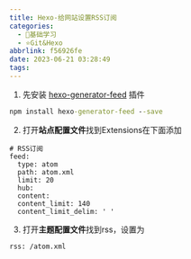 ```yaml
---
title: Hexo-给网站设置RSS订阅
categories:
  - 🌙基础学习
  - ⭐Git&Hexo
abbrlink: f56926fe
date: 2023-06-21 03:28:49
tags:
---
```


1. 先安装 [hexo-generator-feed](https://github.com/hexojs/hexo-generator-feed) 插件

``` cmd
npm install hexo-generator-feed --save
```

<!--more-->

2. 打开**站点配置文件**找到Extensions在下面添加

``` config
# RSS订阅
feed:
  type: atom
  path: atom.xml
  limit: 20
  hub:
  content:
  content_limit: 140
  content_limit_delim: ' '
```

3. 打开**主题配置文件**找到rss，设置为

``` config
rss: /atom.xml
```
